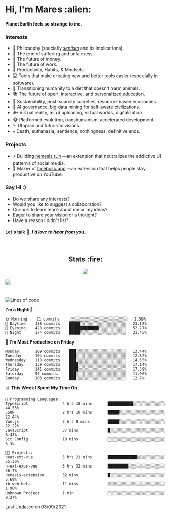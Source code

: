 <h1>Hi, I'm Mares :alien:</h1>

#### Planet Earth feels so strange to me.

### **Interests**

- 🌊 Philosophy (specially [_sentism_][sentismmedium] and its implications).
- 🎯 The end of suffering and unfairness.
- 💸 The future of money.
- 💼 The future of work.
- 🧠 Productivity, Habits, & Mindsets.
- 💻 Tools that make creating new and better tools easier (especially in software).
- 🥗 Transitioning humanity to a diet that doesn't harm animals.
- 📚 The future of open, interactive, and personalized education.
- 🌱 Sustainability, post-scarcity societies, resource-based economies.
- 🤖 AI governance, big data mining for self-aware civilizations.
- 👓 Virtual reality, mind uploading, virtual worlds, digitalization.
- 🐵 Platformed evolution, transhumanism, accelerated development.
- ✨ Utopian and futuristic visions.
- 💀 Death, euthanasia, sentience, nothingness, definitive ends.


### **Projects**

- ⚡ Building [nemesis.run](https://nemesis.run) —an extension that neutralizes the addictive UI patterns of social media.
- 💎 Maker of [timeboss.app](https://timeboss.app) —an extension that helps people stay productive on YouTube.


### **Say Hi :)**

- Do we share any interests?
- Would you like to suggest a collaboration?
- Curious to learn more about me or my ideas?
- Eager to share your vision or a thought?
- Have a reason I didn't list?

#### [Let's talk :wave:.](mailto:mareszhar@gmail.com) _I'd love to hear from you_.

[sentismmedium]: https://medium.com/@mareszhar/born-a-prisoner-a-reflection-about-life-its-struggles-and-a-plan-to-escape-d8566ce9b026

<br>

<h2 align="center">Stats :fire:</h2>

<div align="center">
  <img src="https://github-readme-streak-stats.herokuapp.com?user=mareszhar&theme=black-ice&hide_border=true&stroke=FFFFFF15&ring=DF8FFE&fire=DF8FFE&currStreakLabel=DF8FFE&background=1A232A&currStreakNum=86FFAB&dates=B1AAB3FF">
</div>

<!-- Add or remove this: &dates=B1AAB3FF at the end of the streak stats URL if they get bugged and aren't updating -->

<br>

<img src="https://activity-graph.herokuapp.com/graph?username=mareszhar&theme=nord&bg_color=00000000&color=979797&line=DF8FFE&point=00000000&area=true&hide_border=true">

<br>

<h1></h1>

<!--START_SECTION:waka-->
![Lines of code](https://img.shields.io/badge/From%20Hello%20World%20I%27ve%20Written-118960%20lines%20of%20code-blue)

**I'm a Night 🦉** 

```text
🌞 Morning    21 commits     ░░░░░░░░░░░░░░░░░░░░░░░░░   2.59% 
🌆 Daytime    188 commits    █████░░░░░░░░░░░░░░░░░░░░   23.18% 
🌃 Evening    428 commits    █████████████░░░░░░░░░░░░   52.77% 
🌙 Night      174 commits    █████░░░░░░░░░░░░░░░░░░░░   21.45%

```
📅 **I'm Most Productive on Friday** 

```text
Monday       109 commits    ███░░░░░░░░░░░░░░░░░░░░░░   13.44% 
Tuesday      104 commits    ███░░░░░░░░░░░░░░░░░░░░░░   12.82% 
Wednesday    118 commits    ███░░░░░░░░░░░░░░░░░░░░░░   14.55% 
Thursday     139 commits    ████░░░░░░░░░░░░░░░░░░░░░   17.14% 
Friday       141 commits    ████░░░░░░░░░░░░░░░░░░░░░   17.39% 
Saturday     97 commits     ███░░░░░░░░░░░░░░░░░░░░░░   11.96% 
Sunday       103 commits    ███░░░░░░░░░░░░░░░░░░░░░░   12.7%

```


📊 **This Week I Spent My Time On** 

```text
💬 Programming Languages: 
TypeScript               4 hrs 18 mins       ███████████░░░░░░░░░░░░░░   44.53% 
JSON                     2 hrs 10 mins       █████░░░░░░░░░░░░░░░░░░░░   22.44% 
Vue.js                   2 hrs 8 mins        █████░░░░░░░░░░░░░░░░░░░░   22.22% 
JavaScript               37 mins             █░░░░░░░░░░░░░░░░░░░░░░░░   6.43% 
Git Config               19 mins             ░░░░░░░░░░░░░░░░░░░░░░░░░   3.3%

🐱‍💻 Projects: 
neat-ext-vue             5 hrs 21 mins       █████████████░░░░░░░░░░░░   55.36% 
n-ext-exps-vue           3 hrs 32 mins       █████████░░░░░░░░░░░░░░░░   36.7% 
nemesis-extension        32 mins             █░░░░░░░░░░░░░░░░░░░░░░░░   5.69% 
tb-web-beta              11 mins             ░░░░░░░░░░░░░░░░░░░░░░░░░   1.98% 
Unknown Project          1 min               ░░░░░░░░░░░░░░░░░░░░░░░░░   0.27%

```


 Last Updated on 03/09/2021
<!--END_SECTION:waka-->

